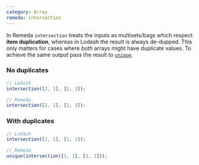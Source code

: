 ```yaml
---
category: Array
remeda: intersection
---
```


In Remeda `intersection` treats the inputs as multisets/bags which respect
**item duplication**, whereas in Lodash the result is always de-dupped. This only
matters for cases where _both_ arrays might have duplicate values. To achieve
the same output pass the result to [`unique`](/docs#unique).

### No duplicates

```ts
// Lodash
intersection([2, 1], [2, 3]);

// Remeda
intersection([2, 1], [2, 3]);
```

### With duplicates

```ts
// Lodash
intersection([1, 1], [1, 1]);

// Remeda
unique(intersection([1, 1], [1, 1]));
```
